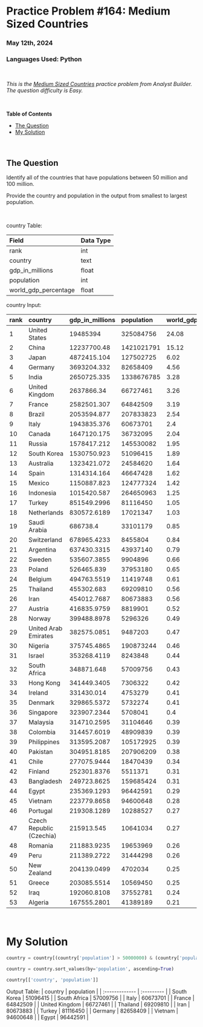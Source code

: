 # **Practice Problem #164: Medium Sized Countries**
### May 12th, 2024
### Languages Used: Python

<br>

*This is the [Medium Sized Countries](https://www.analystbuilder.com/questions/medium-sized-countries-tfErj) practice problem from Analyst Builder. The question difficulty is Easy.*

<br>

**Table of Contents**

-   [The Question](#the-question)
-   [My Solution](#my-solution)
  
<br>

## The Question

Identify all of the countries that have populations between 50 million and 100 million.

Provide the country and population in the output from smallest to largest population.

<br>

country Table:

| Field                | Data Type |
| :------------------- | :-------- |
| rank                 | int       |
| country              | text      |
| gdp_in_millions      | float     |
| population           | int       |
| world_gdp_percentage | float     | 

country Input:

| rank | country                  | gdp_in_millions | population | world_gdp_percentage |
| :--- | :----------------------- | :-------------- | :--------- | :------------------- |
| 1    | United States            | 19485394        | 325084756  | 24.08                |
| 2    | China                    | 12237700.48     | 1421021791 | 15.12                |
| 3    | Japan                    | 4872415.104     | 127502725  | 6.02                 |
| 4    | Germany                  | 3693204.332     | 82658409   | 4.56                 |
| 5    | India                    | 2650725.335     | 1338676785 | 3.28                 |
| 6    | United Kingdom           | 2637866.34      | 66727461   | 3.26                 |
| 7    | France                   | 2582501.307     | 64842509   | 3.19                 |
| 8    | Brazil                   | 2053594.877     | 207833823  | 2.54                 |
| 9    | Italy                    | 1943835.376     | 60673701   | 2.4                  |
| 10   | Canada                   | 1647120.175     | 36732095   | 2.04                 |
| 11   | Russia                   | 1578417.212     | 145530082  | 1.95                 |
| 12   | South Korea              | 1530750.923     | 51096415   | 1.89                 |
| 13   | Australia                | 1323421.072     | 24584620   | 1.64                 |
| 14   | Spain                    | 1314314.164     | 46647428   | 1.62                 |
| 15   | Mexico                   | 1150887.823     | 124777324  | 1.42                 |
| 16   | Indonesia                | 1015420.587     | 264650963  | 1.25                 |
| 17   | Turkey                   | 851549.2996     | 81116450   | 1.05                 |
| 18   | Netherlands              | 830572.6189     | 17021347   | 1.03                 |
| 19   | Saudi Arabia             | 686738.4        | 33101179   | 0.85                 |
| 20   | Switzerland              | 678965.4233     | 8455804    | 0.84                 |
| 21   | Argentina                | 637430.3315     | 43937140   | 0.79                 |
| 22   | Sweden                   | 535607.3855     | 9904896    | 0.66                 |
| 23   | Poland                   | 526465.839      | 37953180   | 0.65                 |
| 24   | Belgium                  | 494763.5519     | 11419748   | 0.61                 |
| 25   | Thailand                 | 455302.683      | 69209810   | 0.56                 |
| 26   | Iran                     | 454012.7687     | 80673883   | 0.56                 |
| 27   | Austria                  | 416835.9759     | 8819901    | 0.52                 |
| 28   | Norway                   | 399488.8978     | 5296326    | 0.49                 |
| 29   | United Arab Emirates     | 382575.0851     | 9487203    | 0.47                 |
| 30   | Nigeria                  | 375745.4865     | 190873244  | 0.46                 |
| 31   | Israel                   | 353268.4119     | 8243848    | 0.44                 |
| 32   | South Africa             | 348871.648      | 57009756   | 0.43                 |
| 33   | Hong Kong                | 341449.3405     | 7306322    | 0.42                 |
| 34   | Ireland                  | 331430.014      | 4753279    | 0.41                 |
| 35   | Denmark                  | 329865.5372     | 5732274    | 0.41                 |
| 36   | Singapore                | 323907.2344     | 5708041    | 0.4                  |
| 37   | Malaysia                 | 314710.2595     | 31104646   | 0.39                 |
| 38   | Colombia                 | 314457.6019     | 48909839   | 0.39                 |
| 39   | Philippines              | 313595.2087     | 105172925  | 0.39                 |
| 40   | Pakistan                 | 304951.8185     | 207906209  | 0.38                 |
| 41   | Chile                    | 277075.9444     | 18470439   | 0.34                 |
| 42   | Finland                  | 252301.8376     | 5511371    | 0.31                 |
| 43   | Bangladesh               | 249723.8625     | 159685424  | 0.31                 |
| 44   | Egypt                    | 235369.1293     | 96442591   | 0.29                 |
| 45   | Vietnam                  | 223779.8658     | 94600648   | 0.28                 |
| 46   | Portugal                 | 219308.1289     | 10288527   | 0.27                 |
| 47   | Czech Republic (Czechia) | 215913.545      | 10641034   | 0.27                 |
| 48   | Romania                  | 211883.9235     | 19653969   | 0.26                 |
| 49   | Peru                     | 211389.2722     | 31444298   | 0.26                 |
| 50   | New Zealand              | 204139.0499     | 4702034    | 0.25                 |
| 51   | Greece                   | 203085.5514     | 10569450   | 0.25                 |
| 52   | Iraq                     | 192060.8108     | 37552781   | 0.24                 |
| 53   | Algeria                  | 167555.2801     | 41389189   | 0.21                 | 


<br>

# My Solution

``` Python
country = country[(country['population'] > 50000000) & (country['population'] < 100000000)]

country = country.sort_values(by='population', ascending=True)

country[['country', 'population']]
```

Output Table:
| country        | population |
| :------------- | :--------- |
| South Korea    | 51096415   |
| South Africa   | 57009756   |
| Italy          | 60673701   |
| France         | 64842509   |
| United Kingdom | 66727461   |
| Thailand       | 69209810   |
| Iran           | 80673883   |
| Turkey         | 81116450   |
| Germany        | 82658409   |
| Vietnam        | 94600648   |
| Egypt          | 96442591   |